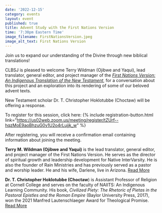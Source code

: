 ```yaml
---
date: '2022-12-15'
category: events
layout: event
published: true
title: Advent Study with the First Nations Version
time: '7:30pm Eastern Time'
image_filename: FirstNationsVersion.jpeg
image_alt_text: First Nations Version
---
```

Join us to expand our understanding of the Divine through new biblical translations!

CLBSJ is pleased to welcome Terry Wildman (Ojibwe and Yaqui), lead translator, general editor, and project manager of the [_First Nations Version: An Indigenous Translation of the New Testament_](https://firstnationsversion.com/), for a conversation about this project and an exploration into its rendering of some of our beloved advent texts. 

New Testament scholar Dr. T. Christopher Hoklotubbe (Choctaw) will be offering a response.

To register for this session, click here: {% include registration-button.html link="https://us02web.zoom.us/meeting/register/tZUrf--hqzMoE9aoBhzuG0v1U2o4rLujjk_w" %}

After registering, you will receive a confirmation email containing information about joining the meeting.

**Terry M. Wildman (Ojibwe and Yaqui)** is the lead translator, general editor, and project manager of the First Nations Version. He serves as the director of spiritual growth and leadership development for Native InterVarsity. He is also the founder of Rain Ministries and has previously served as a pastor and worship leader. He and his wife, Darlene, live in Arizona. [Read More](https://www.ivpress.com/terry-m-wildman)

**Dr. T. Christopher Hoklotubbe (Choctaw**) is Assistant Professor of Religion at Cornell College and serves on the faculty of NAIITS: An Indigenous Learning Community. His book, _Civilized Piety: The Rhetoric of Pietas in the Pastoral Epistles and the Roman Empire_ (Baylor University Press, 2017), won the 2021 Manfred Lautenschlaeger Award for Theological Promise. [Read More](https://www.cornellcollege.edu/academics/our-faculty/faculty-profile/index.php/show/choklotubbe)
